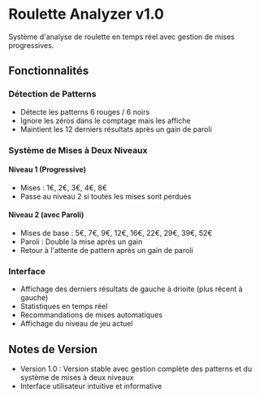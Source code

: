 # Roulette Analyzer v1.0

Système d'analyse de roulette en temps réel avec gestion de mises progressives.

## Fonctionnalités

### Détection de Patterns
- Détecte les patterns 6 rouges / 6 noirs
- Ignore les zéros dans le comptage mais les affiche
- Maintient les 12 derniers résultats après un gain de paroli

### Système de Mises à Deux Niveaux
#### Niveau 1 (Progressive)
- Mises : 1€, 2€, 3€, 4€, 8€
- Passe au niveau 2 si toutes les mises sont perdues

#### Niveau 2 (avec Paroli)
- Mises de base : 5€, 7€, 9€, 12€, 16€, 22€, 29€, 39€, 52€
- Paroli : Double la mise après un gain
- Retour à l'attente de pattern après un gain de paroli

### Interface
- Affichage des derniers résultats de gauche à drioite (plus récent à gauche)
- Statistiques en temps réel
- Recommandations de mises automatiques
- Affichage du niveau de jeu actuel

## Notes de Version
- Version 1.0 : Version stable avec gestion complète des patterns et du système de mises à deux niveaux
- Interface utilisateur intuitive et informative